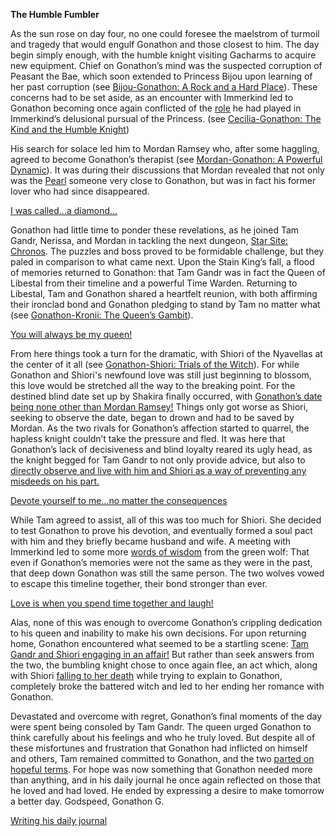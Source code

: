 **The Humble Fumbler**

As the sun rose on day four, no one could foresee the maelstrom of turmoil and tragedy that would engulf Gonathon and those closest to him. The day begin simply enough, with the humble knight visiting Gacharms to acquire new equipment. Chief on Gonathon’s mind was the suspected corruption of Peasant the Bae, which soon extended to Princess Bijou upon learning of her past corruption (see [Bijou-Gonathon: A Rock and a Hard Place](#edge:gigi-bijou)). These concerns had to be set aside, as an encounter with Immerkind led to Gonathon becoming once again conflicted of the [role](https://youtu.be/BSPi8sTHdAY?t=21m13s) he had played in Immerkind’s delusional pursual of the Princess. (see [Cecilia-Gonathon: The Kind and the Humble Knight](#edge:cecilia-gigi))

His search for solace led him to Mordan Ramsey who, after some haggling, agreed to become Gonathon’s therapist (see [Mordan-Gonathon: A Powerful Dynamic](#edge:calli-gigi)). It was during their discussions that Mordan revealed that not only was the [Pearl](https://youtu.be/BSPi8sTHdAY?t=1h23m45s) someone very close to Gonathon, but was in fact his former lover who had since disappeared.

[I was called…a diamond…](#embed:https://youtu.be/BSPi8sTHdAY?t=4h17m53s)

Gonathon had little time to ponder these revelations, as he joined Tam Gandr, Nerissa, and Mordan in tackling the next dungeon, [Star Site: Chronos](https://youtu.be/BSPi8sTHdAY?t=1h44m14s). The puzzles and boss proved to be formidable challenge, but they paled in comparison to what came next. Upon the Stain King’s fall, a flood of memories returned to Gonathon: that Tam Gandr was in fact the Queen of Libestal from their timeline and a powerful Time Warden. Returning to Libestal, Tam and Gonathon shared a heartfelt reunion, with both affirming their ironclad bond and Gonathon pledging to stand by Tam no matter what (see [Gonathon-Kronii: The Queen’s Gambit](#edge:kronii-gigi)).

[You will always be my queen!](#embed:https://youtu.be/BSPi8sTHdAY?t=2h43m48s)

From here things took a turn for the dramatic, with Shiori of the Nyavellas at the center of it all (see [Gonathon-Shiori: Trials of the Witch](#edge:gigi-shiori)). For while Gonathon and Shiori's newfound love was still just beginning to blossom, this love would be stretched all the way to the breaking point. For the destined blind date set up by Shakira finally occurred, with [Gonathon’s date being none other than Mordan Ramsey!](https://youtu.be/BSPi8sTHdAY?t=3h11m48s) Things only got worse as Shiori, seeking to observe the date, began to drown and had to be saved by Mordan. As the two rivals for Gonathon’s affection started to quarrel, the hapless knight couldn’t take the pressure and fled. It was here that Gonathon’s lack of decisiveness and blind loyalty reared its ugly head, as the knight begged for Tam Gandr to not only provide advice, but also to [directly observe and live with him and Shiori as a way of preventing any misdeeds on his part.](https://youtu.be/BSPi8sTHdAY?t=3h28m55s)

[Devote yourself to me…no matter the consequences](#embed:https://youtu.be/BSPi8sTHdAY?t=3h51m2s)

While Tam agreed to assist, all of this was too much for Shiori. She decided to test Gonathon to prove his devotion, and eventually formed a soul pact with him and they briefly became husband and wife. A meeting with Immerkind led to some more [words of wisdom](https://youtu.be/BSPi8sTHdAY?t=4h23m50s) from the green wolf: That even if Gonathon’s memories were not the same as they were in the past, that deep down Gonathon was still the same person. The two wolves vowed to escape this timeline together, their bond stronger than ever.

[Love is when you spend time together and laugh!](#embed:https://youtu.be/BSPi8sTHdAY?t=4h19m42s)

Alas, none of this was enough to overcome Gonathon’s crippling dedication to his queen and inability to make his own decisions. For upon returning home, Gonathon encountered what seemed to be a startling scene: [Tam Gandr and Shiori engaging in an affair!](https://youtu.be/BSPi8sTHdAY?t=4h31m02s) But rather than seek answers from the two, the bumbling knight chose to once again flee, an act which, along with Shiori [falling to her death](https://youtu.be/BSPi8sTHdAY?t=4h36m00s) while trying to explain to Gonathon, completely broke the battered witch and led to her ending her romance with Gonathon.

Devastated and overcome with regret, Gonathon’s final moments of the day were spent being consoled by Tam Gandr. The queen urged Gonathon to think carefully about his feelings and who he truly loved. But despite all of these misfortunes and frustration that Gonathon had inflicted on himself and others, Tam remained committed to Gonathon, and the two [parted on hopeful terms](https://youtu.be/BSPi8sTHdAY?t=5h6m45s). For hope was now something that Gonathon needed more than anything, and in his daily journal he once again reflected on those that he loved and had loved. He ended by expressing a desire to make tomorrow a better day. Godspeed, Gonathon G.

[Writing his daily journal](#embed:https://youtu.be/BSPi8sTHdAY?t=5h28m35s)
